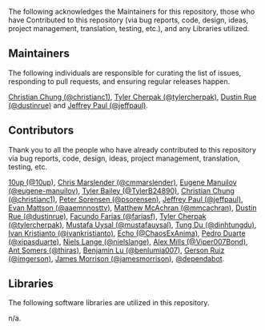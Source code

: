 The following acknowledges the Maintainers for this repository, those who have Contributed to this repository (via bug reports, code, design, ideas, project management, translation, testing, etc.), and any Libraries utilized.

## Maintainers

The following individuals are responsible for curating the list of issues, responding to pull requests, and ensuring regular releases happen.

[Christian Chung (@christianc1)](https://github.com/christianc1), [Tyler Cherpak (@tylercherpak)](https://github.com/tylercherpak), [Dustin Rue (@dustinrue)](https://github.com/dustinrue) and [Jeffrey Paul (@jeffpaul)](https://github.com/jeffpaul).

## Contributors

Thank you to all the people who have already contributed to this repository via bug reports, code, design, ideas, project management, translation, testing, etc.

[10up (@10up)](https://github.com/10up), [Chris Marslender (@cmmarslender)](https://github.com/cmmarslender), [Eugene Manuilov (@eugene-manuilov)](https://github.com/eugene-manuilov), [Tyler Bailey (@TylerB24890)](https://github.com/TylerB24890), [Christian Chung (@christianc1)](https://github.com/christianc1), [Peter Sorensen (@psorensen)](https://github.com/psorensen), [Jeffrey Paul (@jeffpaul)](https://github.com/jeffpaul), [Evan Mattson (@aaemnnosttv)](https://github.com/aaemnnosttv), [Matthew McAchran (@mmcachran)](https://github.com/mmcachran), [Dustin Rue (@dustinrue)](https://github.com/dustinrue), [Facundo Farias (@fariasf)](https://github.com/fariasf), [Tyler Cherpak (@tylercherpak)](https://github.com/tylercherpak), [Mustafa Uysal (@mustafauysal)](https://github.com/mustafauysal), [Tung Du (@dinhtungdu)](https://github.com/dinhtungdu), [Ivan Kristianto (@ivankristianto)](https://github.com/ivankristianto), [Echo (@ChaosExAnima)](https://github.com/ChaosExAnima), [Pedro Duarte (@xipasduarte)](https://github.com/xipasduarte), [Niels Lange (@nielslange)](https://github.com/nielslange), [Alex Mills (@Viper007Bond)](https://github.com/Viper007Bond), [Ant Somers (@thiras)](https://github.com/thiras), [Benjamin Lu (@benlumia007)](https://github.com/benlumia007), [Gerson Ruiz (@imgerson)](https://github.com/imgerson), [James Morrison (@jamesmorrison)](https://github.com/jamesmorrison), [@dependabot](https://github.com/apps/dependabot).

## Libraries

The following software libraries are utilized in this repository.

n/a.

